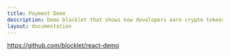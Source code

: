 ```yaml
---
title: Payment Demo
description: Demo blocklet that shows how developers earn crypto tokens by setting price for blocklets
layout: documentation
---
```


<SampleInfo sampleName="payment-demo" />

https://github.com/blocklet/react-demo
